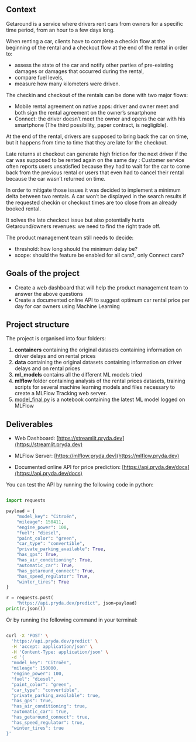 ## Context 

Getaround is a service where drivers rent cars from owners for a specific time period, from an hour to a few days long. 

When renting a car, clients have to complete a checkin flow at the beginning of the rental and a checkout flow at the end of the rental in order to:
- assess the state of the car and notify other parties of pre-existing damages or damages that occurred during the rental,
- compare fuel levels,
- measure how many kilometers were driven.

The checkin and checkout of the rentals can be done with two major flows:
- Mobile rental agreement on native apps: driver and owner meet and both sign the rental agreement on the owner’s smartphone
- Connect: the driver doesn’t meet the owner and opens the car with his smartphone
(The third possibility, paper contract, is negligible).

At the end of the rental, drivers are supposed to bring back the car on time, but it happens from time to time that they are late for the checkout.

Late returns at checkout can generate high friction for the next driver if the car was supposed to be rented again on the same day : Customer service often reports users unsatisfied because they had to wait for the car to come back from the previous rental or users that even had to cancel their rental because the car wasn’t returned on time.

In order to mitigate those issues it was decided to implement a minimum delta between two rentals. A car won’t be displayed in the search results if the requested checkin or checkout times are too close from an already booked rental.

It solves the late checkout issue but also potentially hurts Getaround/owners revenues: we need to find the right trade off.

The product management team still needs to decide:
- threshold: how long should the minimum delay be?
- scope: should the feature be enabled for all cars?, only Connect cars?



## Goals of the project
 - Create a web dashboard that will help the product management team to answer the above questions
 - Create a documented online API to suggest optimum car rental price per day for car owners using Machine Learning


## Project structure

The project is organised into four folders:
1. **containers** containing the original datasets containing information on driver delays and on rental prices
2. **data** containing the original datasets containing information on driver delays and on rental prices
3. **ml_models** contains all the different ML models tried
4. **mlflow** folder containing analysis of the rental prices datasets, training scripts for several machine learning models and files necessary to create a MLFlow Tracking web server.
5. [model_final.py](model_final.py) is a notebook containing the latest ML model logged on MLFlow

## Deliverables

- Web Dashboard: [https://streamlit.pryda.dev](https://streamlit.pryda.dev)

- MLFlow Server: [https://mlflow.pryda.dev](https://mlflow.pryda.dev)

- Documented online API for price prediction: [https://api.pryda.dev/docs](https://api.pryda.dev/docs)

You can test the API by running the following code in python:

````python

import requests

payload = {
    "model_key": "Citroën",
    "mileage": 150411,
    "engine_power": 100,
    "fuel": "diesel",
    "paint_color": "green",
    "car_type": "convertible",
    "private_parking_available": True,
    "has_gps": True,
    "has_air_conditioning": True,
    "automatic_car": True,
    "has_getaround_connect": True,
    "has_speed_regulator": True,
    "winter_tires": True
}

r = requests.post(
    "https://api.pryda.dev/predict", json=payload)
print(r.json())


````
Or by running the following command in your terminal:

````bash

curl -X 'POST' \
  'https://api.pryda.dev/predict' \
  -H 'accept: application/json' \
  -H 'Content-Type: application/json' \
  -d '{
  "model_key": "Citroën",
  "mileage": 150000,
  "engine_power": 100,
  "fuel": "diesel",
  "paint_color": "green",
  "car_type": "convertible",
  "private_parking_available": true,
  "has_gps": true,
  "has_air_conditioning": true,
  "automatic_car": true,
  "has_getaround_connect": true,
  "has_speed_regulator": true,
  "winter_tires": true
}'
````
